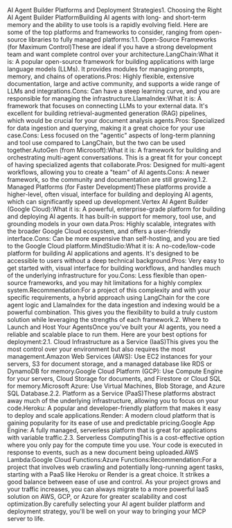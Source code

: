 AI Agent Builder Platforms and Deployment Strategies1. Choosing the Right AI Agent Builder PlatformBuilding AI agents with long- and short-term memory and the ability to use tools is a rapidly evolving field. Here are some of the top platforms and frameworks to consider, ranging from open-source libraries to fully managed platforms:1.1. Open-Source Frameworks (for Maximum Control)These are ideal if you have a strong development team and want complete control over your architecture.LangChain:What it is: A popular open-source framework for building applications with large language models (LLMs). It provides modules for managing prompts, memory, and chains of operations.Pros: Highly flexible, extensive documentation, large and active community, and supports a wide range of LLMs and integrations.Cons: Can have a steep learning curve, and you are responsible for managing the infrastructure.LlamaIndex:What it is: A framework that focuses on connecting LLMs to your external data. It's excellent for building retrieval-augmented generation (RAG) pipelines, which would be crucial for your document analysis agents.Pros: Specialized for data ingestion and querying, making it a great choice for your use case.Cons: Less focused on the "agentic" aspects of long-term planning and tool use compared to LangChain, but the two can be used together.AutoGen (from Microsoft):What it is: A framework for building and orchestrating multi-agent conversations. This is a great fit for your concept of having specialized agents that collaborate.Pros: Designed for multi-agent workflows, allowing you to create a "team" of AI agents.Cons: A newer framework, so the community and documentation are still growing.1.2. Managed Platforms (for Faster Development)These platforms provide a higher-level, often visual, interface for building and deploying AI agents, which can significantly speed up development.Vertex AI Agent Builder (Google Cloud):What it is: A powerful, enterprise-grade platform for building and deploying AI agents. It has built-in support for memory, tool use, and grounding models in your own data.Pros: Highly scalable, integrates with the broader Google Cloud ecosystem, and offers a user-friendly interface.Cons: Can be more expensive than self-hosting, and you are tied to the Google Cloud platform.MindStudio:What it is: A no-code/low-code platform for building AI applications and agents. It's designed to be accessible to users without a deep technical background.Pros: Very easy to get started with, visual interface for building workflows, and handles much of the underlying infrastructure for you.Cons: Less flexible than open-source frameworks, and you may hit limitations for a highly complex system.Recommendation:For a project of this complexity and with your specific requirements, a hybrid approach using LangChain for the core agent logic and LlamaIndex for the data ingestion and indexing would be a powerful combination. This gives you the flexibility to build a truly custom solution while leveraging the strengths of each framework.2. Where to Launch and Host Your AgentsOnce you've built your AI agents, you need a reliable and scalable place to run them. Here are your best options for deployment:2.1. Cloud Infrastructure as a Service (IaaS)This gives you the most control over your environment but also requires the most management.Amazon Web Services (AWS): Use EC2 instances for your servers, S3 for document storage, and a managed database like RDS or DynamoDB for memory.Google Cloud Platform (GCP): Use Compute Engine for your servers, Cloud Storage for documents, and Firestore or Cloud SQL for memory.Microsoft Azure: Use Virtual Machines, Blob Storage, and Azure SQL Database.2.2. Platform as a Service (PaaS)These platforms abstract away much of the underlying infrastructure, allowing you to focus on your code.Heroku: A popular and developer-friendly platform that makes it easy to deploy and scale applications.Render: A modern cloud platform that is gaining popularity for its ease of use and predictable pricing.Google App Engine: A fully managed, serverless platform that is great for applications with variable traffic.2.3. Serverless ComputingThis is a cost-effective option where you only pay for the compute time you use. Your code is executed in response to events, such as a new document being uploaded.AWS Lambda:Google Cloud Functions:Azure Functions:Recommendation:For a project that involves web crawling and potentially long-running agent tasks, starting with a PaaS like Heroku or Render is a great choice. It strikes a good balance between ease of use and control. As your project grows and your traffic increases, you can always migrate to a more powerful IaaS solution on AWS, GCP, or Azure for greater scalability and cost optimization.By carefully selecting your AI agent builder platform and deployment strategy, you'll be well on your way to bringing your MCP server to life.

